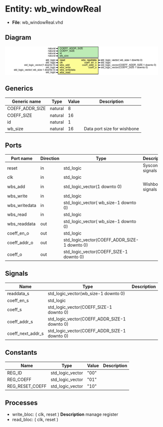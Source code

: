 # Entity: wb_windowReal

- **File**: wb_windowReal.vhd
## Diagram

![Diagram](wb_windowReal.svg "Diagram")
## Generics

| Generic name    | Type    | Value | Description                  |
| --------------- | ------- | ----- | ---------------------------- |
| COEFF_ADDR_SIZE | natural | 8     |                              |
| COEFF_SIZE      | natural | 16    |                              |
| id              | natural | 1     |                              |
| wb_size         | natural | 16    |  Data port size for wishbone |
## Ports

| Port name     | Direction | Type                                         | Description      |
| ------------- | --------- | -------------------------------------------- | ---------------- |
| reset         | in        | std_logic                                    | Syscon signals   |
| clk           | in        | std_logic                                    |                  |
| wbs_add       | in        | std_logic_vector(1 downto 0)                 | Wishbone signals |
| wbs_write     | in        | std_logic                                    |                  |
| wbs_writedata | in        | std_logic_vector( wb_size-1 downto 0)        |                  |
| wbs_read      | in        | std_logic                                    |                  |
| wbs_readdata  | out       | std_logic_vector( wb_size-1 downto 0)        |                  |
| coeff_en_o    | out       | std_logic                                    |                  |
| coeff_addr_o  | out       | std_logic_vector(COEFF_ADDR_SIZE-1 downto 0) |                  |
| coeff_o       | out       | std_logic_vector(COEFF_SIZE-1 downto 0)      |                  |
## Signals

| Name              | Type                                         | Description |
| ----------------- | -------------------------------------------- | ----------- |
| readdata_s        | std_logic_vector(wb_size-1 downto 0)         |             |
| coeff_en_s        | std_logic                                    |             |
| coeff_s           | std_logic_vector(COEFF_SIZE-1 downto 0)      |             |
| coeff_addr_s      | std_logic_vector(COEFF_ADDR_SIZE-1 downto 0) |             |
| coeff_next_addr_s | std_logic_vector(COEFF_ADDR_SIZE-1 downto 0) |             |
## Constants

| Name            | Type             | Value | Description |
| --------------- | ---------------- | ----- | ----------- |
| REG_ID          | std_logic_vector |  "00" |             |
| REG_COEFF       | std_logic_vector | "01"  |             |
| REG_RESET_COEFF | std_logic_vector | "10"  |             |
## Processes
- write_bloc: ( clk, reset )
**Description**
 manage register 
- read_bloc: ( clk, reset )
